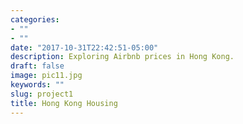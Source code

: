```yaml
---
categories:
- ""
- ""
date: "2017-10-31T22:42:51-05:00"
description: Exploring Airbnb prices in Hong Kong.
draft: false
image: pic11.jpg
keywords: ""
slug: project1
title: Hong Kong Housing
---
```

